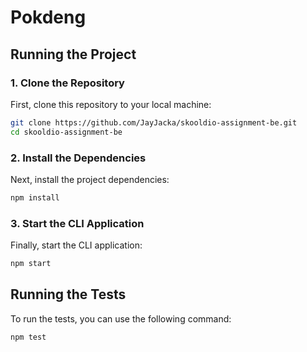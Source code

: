 # Pokdeng

## Running the Project

### 1. Clone the Repository

First, clone this repository to your local machine:

```bash
git clone https://github.com/JayJacka/skooldio-assignment-be.git
cd skooldio-assignment-be
```

### 2. Install the Dependencies

Next, install the project dependencies:

```bash
npm install
```

### 3. Start the CLI Application

Finally, start the CLI application:

```bash
npm start
```

## Running the Tests

To run the tests, you can use the following command:

```bash
npm test
```
